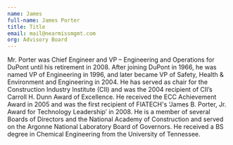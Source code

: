 ```yaml
---
name: James
full-name: James Porter
title: Title
email: mail@nearmissmgmt.com
org: Advisory Board
---
```

  
Mr. Porter was Chief Engineer and VP – Engineering and Operations for DuPont until his retirement in 2008. After joining DuPont in 1966, he was named VP of Engineering in 1996, and later became VP of Safety, Health & Environment and Engineering in 2004. He has served as chair for the Construction Industry Institute (CII) and was the 2004 recipient of CII’s Carroll H. Dunn Award of Excellence. He received the ECC Achievement Award in 2005 and was the first recipient of FIATECH's ‘James B. Porter, Jr. Award for Technology Leadership’ in 2008. He is a member of several Boards of Directors and the National Academy of Construction and served on the Argonne National Laboratory Board of Governors. He received a BS degree in Chemical Engineering from the University of Tennessee.

